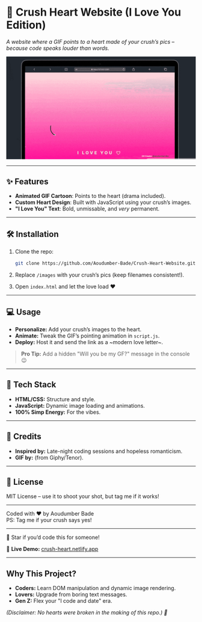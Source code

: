 # 💞 Crush Heart Website (I Love You Edition)  
*A website where a GIF points to a heart made of your crush’s pics – because code speaks louder than words.*   

![Demo](./images/demo.gif)  

---

## ✨ **Features**  
- **Animated GIF Cartoon**: Points to the heart (drama included).  
- **Custom Heart Design**: Built with JavaScript using your crush’s images.  
- **"I Love You" Text**: Bold, unmissable, and *very* permanent.  

---

## 🛠️ **Installation**  
1. Clone the repo:  
   ```bash  
   git clone https://github.com/Aoudumber-Bade/Crush-Heart-Website.git

2. Replace `/images` with your crush’s pics (keep filenames consistent!).

3. Open `index.html` and let the love load ❤️

---

## 💻 Usage

- **Personalize:** Add your crush’s images to the heart.
- **Animate:** Tweak the GIF’s pointing animation in `script.js`.
- **Deploy:** Host it and send the link as a ~modern love letter~.

> **Pro Tip:** Add a hidden "Will you be my GF?" message in the console 😉

---

## 🔧 Tech Stack

- **HTML/CSS:** Structure and style.
- **JavaScript:** Dynamic image loading and animations.
- **100% Simp Energy:** For the vibes.

---

## 🤝 Credits

- **Inspired by:** Late-night coding sessions and hopeless romanticism.
- **GIF by:** (from Giphy/Tenor).

---

## 📄 License

MIT License – use it to shoot your shot, but tag me if it works!

---

Coded with ❤️ by Aoudumber Bade  
PS: Tag me if your crush says yes!

---

🚀 Star if you’d code this for someone!

🔗 **Live Demo:** [crush-heart.netlify.app](https://crush-heart.netlify.app/)

---

## Why This Project?

- **Coders:** Learn DOM manipulation and dynamic image rendering.
- **Lovers:** Upgrade from boring text messages.
- **Gen Z:** Flex your "I code and date" era.

*(Disclaimer: No hearts were broken in the making of this repo.) 🫶*
